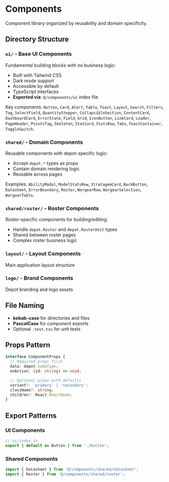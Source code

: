 # Components

Component library organized by reusability and domain specificity.

## Directory Structure

### `ui/` - Base UI Components
Fundamental building blocks with no business logic:
- Built with Tailwind CSS
- Dark mode support
- Accessible by default
- TypeScript interfaces
- **Exported via**: `@/components/ui` index file

Key components: `Button`, `Card`, `Alert`, `Table`, `Toast`, `Layout`, `Search`, `Filters`, `Tag`, `SelectField`, `QuantityStepper`, `CollapsibleSection`, `ContentCard`, `DashboardCard`, `ErrorState`, `Field`, `Grid`, `IconButton`, `LinkCard`, `Loader`, `PageHeader`, `PointsTag`, `Skeleton`, `StatCard`, `StatsRow`, `Tabs`, `ToastContainer`, `ToggleSwitch`.

### `shared/` - Domain Components
Reusable components with depot-specific logic:
- Accept `depot.*` types as props
- Contain domain rendering logic
- Reusable across pages

Examples: `AbilityModal`, `ModelStatsRow`, `StratagemCard`, `BackButton`, `Datasheet`, `ErrorBoundary`, `Roster`, `WargearRow`, `WargearSelection`, `WargearTable`.

### `shared/roster/` - Roster Components
Roster-specific components for building/editing:
- Handle `depot.Roster` and `depot.RosterUnit` types
- Shared between roster pages
- Complex roster business logic

### `layout/` - Layout Components
Main application layout structure

### `logo/` - Brand Components
Depot branding and logo assets

## File Naming
- **kebab-case** for directories and files
- **PascalCase** for component exports
- Optional `.test.tsx` for unit tests

## Props Pattern

```typescript
interface ComponentProps {
  // Required props first
  data: depot.SomeType;
  onAction: (id: string) => void;

  // Optional props with defaults
  variant?: 'primary' | 'secondary';
  className?: string;
  children?: React.ReactNode;
}
```

## Export Patterns

### UI Components
```typescript
// ui/index.ts
export { default as Button } from './button';
```

### Shared Components
```typescript
import { Datasheet } from '@/components/shared/datasheet';
import { Roster } from '@/components/shared/roster';
```
